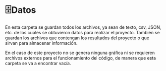 # 🗄️Datos

En esta carpeta se guardan todos los archivos, ya sean de texto, csv, JSON, etc. de los cuales se obtuvieron datos para realizar el proyecto. También se guardan los archivos que contengan los resultados del proyecto o que sirvan para almacenar información.

En el caso de este proyecto no se genera ninguna gráfica ni se requieren archivos externos para el funcionamiento del código, de manera que esta carpeta se va a encontrar vacía.
